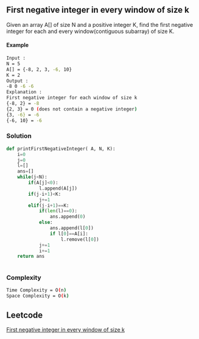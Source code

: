 ## First negative integer in every window of size k

Given an array A[] of size N and a positive integer K, find the first negative integer for each and every window(contiguous subarray) of size K.

#### Example
```bash
Input : 
N = 5
A[] = {-8, 2, 3, -6, 10}
K = 2
Output : 
-8 0 -6 -6
Explanation :
First negative integer for each window of size k
{-8, 2} = -8
{2, 3} = 0 (does not contain a negative integer)
{3, -6} = -6
{-6, 10} = -6

```
### Solution 

```python
def printFirstNegativeInteger( A, N, K):
    i=0
    j=0
    l=[]
    ans=[]
    while(j<N):
        if(A[j]<0):
            l.append(A[j])
        if(j-i+1)<K:
            j+=1
        elif(j-i+1)==K:
            if(len(l)==0):
                ans.append(0)
            else:
                ans.append(l[0])
                if l[0]==A[i]:
                    l.remove(l[0])
            j+=1
            i+=1
    return ans
        
```
### Complexity
```bash
Time Complexity = O(n)
Space Complexity = O(k) 
```

## Leetcode       
[First negative integer in every window of size k](https://practice.geeksforgeeks.org/problems/first-negative-integer-in-every-window-of-size-k3345/1)
